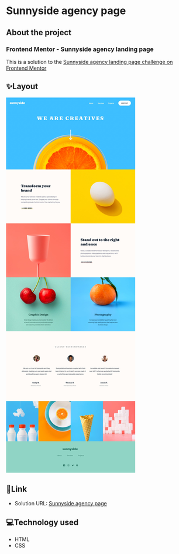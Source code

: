 # Sunnyside agency page

## About the project
### Frontend Mentor - Sunnyside agency landing page
This is a solution to the [Sunnyside agency landing page challenge on Frontend Mentor](https://www.frontendmentor.io/challenges/sunnyside-agency-landing-page-7yVs3B6ef)

## ✨Layout
![Sunnyside agency page](sunnyside.jpg)

## 🔗Link 

- Solution URL: [Sunnyside agency page](https://sunnyside-agency-page-phi.vercel.app/)

## 💻Technology used
- HTML
- CSS
